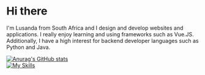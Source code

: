 # Hi there 
I'm Lusanda from South Africa and I design and develop websites and applications. I really enjoy learning and using frameworks such as Vue.JS. Additionally, I have a high interest for backend developer languages such as Python and Java. 

[![Anurag's GitHub stats](https://github-readme-stats.vercel.app/api?username=LusandaTsilana)](https://github.com/anuraghazra/github-readme-stats)
<br>
[![My Skills](https://skillicons.dev/icons?i=figma,html,css,javascript,vuejs,python,java&theme=light)](https://skillicons.dev)
